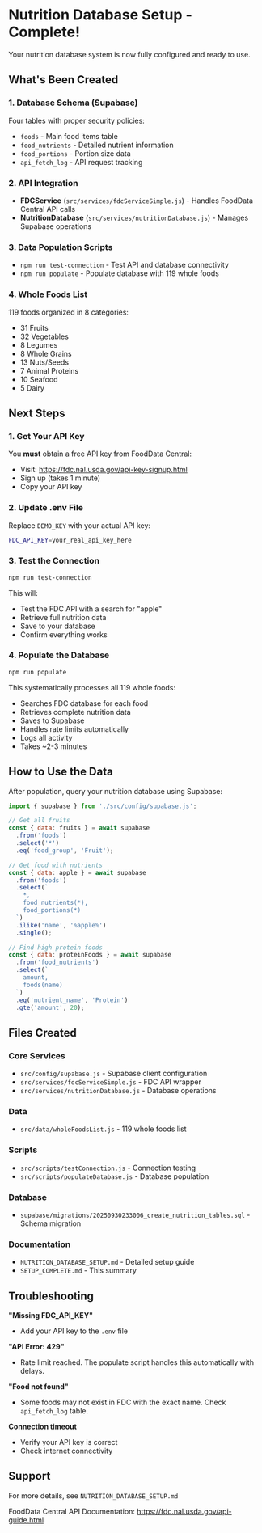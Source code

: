 # Nutrition Database Setup - Complete!

Your nutrition database system is now fully configured and ready to use.

## What's Been Created

### 1. Database Schema (Supabase)
Four tables with proper security policies:
- `foods` - Main food items table
- `food_nutrients` - Detailed nutrient information
- `food_portions` - Portion size data
- `api_fetch_log` - API request tracking

### 2. API Integration
- **FDCService** (`src/services/fdcServiceSimple.js`) - Handles FoodData Central API calls
- **NutritionDatabase** (`src/services/nutritionDatabase.js`) - Manages Supabase operations

### 3. Data Population Scripts
- `npm run test-connection` - Test API and database connectivity
- `npm run populate` - Populate database with 119 whole foods

### 4. Whole Foods List
119 foods organized in 8 categories:
- 31 Fruits
- 32 Vegetables
- 8 Legumes
- 8 Whole Grains
- 13 Nuts/Seeds
- 7 Animal Proteins
- 10 Seafood
- 5 Dairy

## Next Steps

### 1. Get Your API Key
You **must** obtain a free API key from FoodData Central:
- Visit: https://fdc.nal.usda.gov/api-key-signup.html
- Sign up (takes 1 minute)
- Copy your API key

### 2. Update .env File
Replace `DEMO_KEY` with your actual API key:
```bash
FDC_API_KEY=your_real_api_key_here
```

### 3. Test the Connection
```bash
npm run test-connection
```

This will:
- Test the FDC API with a search for "apple"
- Retrieve full nutrition data
- Save to your database
- Confirm everything works

### 4. Populate the Database
```bash
npm run populate
```

This systematically processes all 119 whole foods:
- Searches FDC database for each food
- Retrieves complete nutrition data
- Saves to Supabase
- Handles rate limits automatically
- Logs all activity
- Takes ~2-3 minutes

## How to Use the Data

After population, query your nutrition database using Supabase:

```javascript
import { supabase } from './src/config/supabase.js';

// Get all fruits
const { data: fruits } = await supabase
  .from('foods')
  .select('*')
  .eq('food_group', 'Fruit');

// Get food with nutrients
const { data: apple } = await supabase
  .from('foods')
  .select(`
    *,
    food_nutrients(*),
    food_portions(*)
  `)
  .ilike('name', '%apple%')
  .single();

// Find high protein foods
const { data: proteinFoods } = await supabase
  .from('food_nutrients')
  .select(`
    amount,
    foods(name)
  `)
  .eq('nutrient_name', 'Protein')
  .gte('amount', 20);
```

## Files Created

### Core Services
- `src/config/supabase.js` - Supabase client configuration
- `src/services/fdcServiceSimple.js` - FDC API wrapper
- `src/services/nutritionDatabase.js` - Database operations

### Data
- `src/data/wholeFoodsList.js` - 119 whole foods list

### Scripts
- `src/scripts/testConnection.js` - Connection testing
- `src/scripts/populateDatabase.js` - Database population

### Database
- `supabase/migrations/20250930233006_create_nutrition_tables.sql` - Schema migration

### Documentation
- `NUTRITION_DATABASE_SETUP.md` - Detailed setup guide
- `SETUP_COMPLETE.md` - This summary

## Troubleshooting

**"Missing FDC_API_KEY"**
- Add your API key to the `.env` file

**"API Error: 429"**
- Rate limit reached. The populate script handles this automatically with delays.

**"Food not found"**
- Some foods may not exist in FDC with the exact name. Check `api_fetch_log` table.

**Connection timeout**
- Verify your API key is correct
- Check internet connectivity

## Support

For more details, see `NUTRITION_DATABASE_SETUP.md`

FoodData Central API Documentation: https://fdc.nal.usda.gov/api-guide.html
